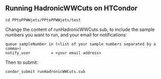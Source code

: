 ## Running HadronicWWCuts on HTCondor

	cd PPtoPPWWjets/PPtoPPWWjets/test

Change the content of runHadronicWWCuts.sub, to include the sample numbers you want to run, and your email for notifications:

	queue sampleNumber in (<list of your sample numbers separated by a comma>)
	notify_user			= <your email address>

Then to submit:
	
	condor_submit runHadronicWWCuts.sub
